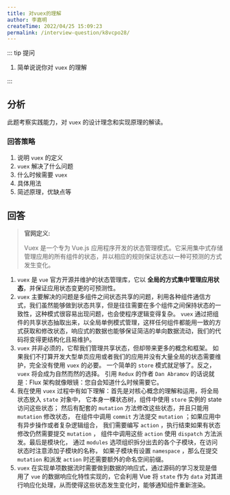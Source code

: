 ```yaml
---
title: 对vuex的理解
author: 李嘉明
createTime: 2022/04/25 15:09:23
permalink: /interview-question/k8vcpo28/
---
```


::: tip 提问

1. 简单说说你对 `vuex` 的理解

:::

## 分析

此题考察实践能力，对 `vuex` 的设计理念和实现原理的解读。

### 回答策略

1. 说明 `vuex` 的定义
2. `vuex` 解决了什么问题
3. 什么时候需要 `vuex`
4. 具体用法
5. 简述原理，优缺点等

## 回答

> **官网定义:**
>
> Vuex 是一个专为 Vue.js 应用程序开发的状态管理模式。它采用集中式存储管理应用的所有组件的状态，并以相应的规则保证状态以一种可预测的方式发生变化。

1. `vuex` 是 `vue` 官方开源并维护的状态管理库，它以 **全局的方式集中管理应用状态**，并保证应用状态变更的可预测性。
2. `vuex` 主要解决的问题是多组件之间状态共享的问题，利用各种组件通信方式，我们虽然能够做到状态共享，但是往往需要在多个组件之间保持状态的一致性，这种模式很容易出现问题，也会使程序逻辑变得复杂。 `vuex` 通过把组件的共享状态抽取出来，以全局单例模式管理，这样任何组件都能用一致的方式获取和修改状态，响应式的数据也能够保证简洁的单向数据流动，我们的代码将变得更结构化且易维护。
3. `vuex` 并非必须的，它帮我们管理共享状态，但却带来更多的概念和框架。
   如果我们不打算开发大型单页应用或者我们的应用并没有大量全局的状态需要维护，完全没有使用 `vuex` 的必要。
   一个简单的 `store` 模式就足够了。反之， `vuex` 将会成为自然而然的选择。
   引用 `Redux` 的作者 `Dan Abramov` 的话说就是：Flux 架构就像眼镜：您自会知道什么时候需要它。
4. 我在使用 `vuex` 过程中有如下理解：首先是对核心概念的理解和运用，将全局状态放入 `state` 对象中，
   它本身一棵状态树，组件中使用 `store` 实例的 state 访问这些状态；
   然后有配套的 `mutation` 方法修改这些状态，并且只能用 `mutation` 修改状态，
   在组件中调用 `commit` 方法提交 `mutation` ；如果应用中有异步操作或者复杂逻辑组合，
   我们需要编写 `action` ，执行结束如果有状态修改仍然需要提交 `mutation` ，
   组件中调用这些 `action` 使用 `dispatch` 方法派发。最后是模块化，
   通过 `modules` 选项组织拆分出去的各个子模块，在访问状态时注意添加子模块的名称，
   如果子模块有设置 `namespace` ，那么在提交 `mutation` 和派发 `action` 时还需要额外的命名空间前缀。
5. `vuex` 在实现单项数据流时需要做到数据的响应式，通过源码的学习发现是借用了 `vue` 的数据响应化特性实现的，它会利用 Vue 将 `state` 作为 `data` 对其进行响应化处理，从而使得这些状态发生变化时，能够通知组件重新渲染。
